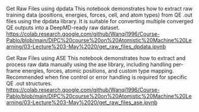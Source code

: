 Get Raw Files using dpdata
This notebook demonstrates how to extract raw training data (positions, energies, forces, cell, and atom types) from QE .out files using the dpdata library.
It is suitable for converting multiple converged QE outputs into a DeepMD-ready raw dataset.
https://colab.research.google.com/github/Wanqi1996/Course-Pablo/blob/main/DIPC%20course%20on%20Atomistic%20Machine%20Learning/03-Lecture%203-May%2020/get_raw_files_dpdata.ipynb


Get Raw Files using ASE
This notebook demonstrates how to extract and process raw data manually using the ase library, including handling per-frame energies, forces, atomic positions, and custom type mapping.
Recommended when fine control or error handling is required for specific QE .out structures.
https://colab.research.google.com/github/Wanqi1996/Course-Pablo/blob/main/DIPC%20course%20on%20Atomistic%20Machine%20Learning/03-Lecture%203-May%2020/get_raw_files_ase.ipynb

